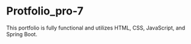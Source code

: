 # Protfolio_pro-7
This portfolio is fully functional and utilizes HTML, CSS, JavaScript, and Spring Boot.
